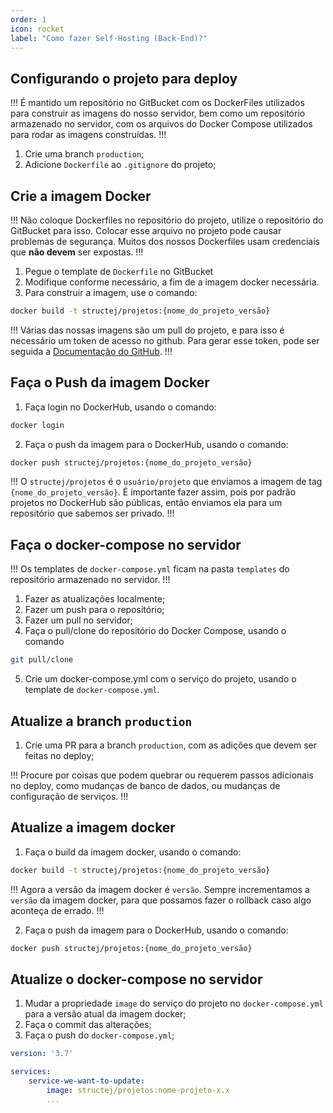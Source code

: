 ```yaml
---
order: 1
icon: rocket
label: "Como fazer Self-Hosting (Back-End)?"
---
```


<!-- Ultima atualização: 22/09/2023 -->
<!-- Autor(es): Artur Padovesi e Pedro Augusto Ramalho Duarte -->

## Configurando o projeto para deploy

!!!
É mantido um repositório no GitBucket com os DockerFiles utilizados para construir as imagens do nosso servidor, bem como um repositório armazenado no servidor, com os arquivos do Docker Compose utilizados para rodar as imagens construídas.
!!!

1. Crie uma branch `production`;
2. Adicione `Dockerfile` ao `.gitignore` do projeto;

## Crie a imagem Docker

!!!
Não coloque Dockerfiles no repositório do projeto, utilize o repositório do GitBucket para isso. Colocar esse arquivo no projeto pode causar problemas de segurança. Muitos dos nossos Dockerfiles usam credenciais que **não devem** ser expostas.
!!!

1. Pegue o template de `Dockerfile` no GitBucket
2. Modifique conforme necessário, a fim de a imagem docker necessária.
3. Para construir a imagem, use o comando:

```bash Terminal
docker build -t structej/projetos:{nome_do_projeto_versão}
```

!!!
Várias das nossas imagens são um pull do projeto, e para isso é necessário um token de acesso no github. Para gerar esse token, pode ser seguida a [Documentação do GitHub](https://docs.github.com/pt/authentication/keeping-your-account-and-data-secure/creating-a-personal-access-token#creating-a-personal-access-token-classic).
!!!


## Faça o Push da imagem Docker

1. Faça login no DockerHub, usando o comando:

```bash Terminal
docker login
```

2. Faça o push da imagem para o DockerHub, usando o comando:

```bash Terminal
docker push structej/projetos:{nome_do_projeto_versão}
```

!!!
O `structej/projetos` é o `usuário/projeto` que enviamos a imagem de tag `{nome_do_projeto_versão}`. É importante fazer assim, pois por padrão projetos no DockerHub são públicas, então enviamos ela para um repositório que sabemos ser privado.
!!!

## Faça o docker-compose no servidor

!!!
Os templates de `docker-compose.yml` ficam na pasta `templates` do repositório armazenado no servidor.
!!!

1. Fazer as atualizações localmente;
2. Fazer um push para o repositório;
3. Fazer um pull no servidor;
4. Faça o pull/clone do repositório do Docker Compose, usando o comando 

```bash Terminal
git pull/clone
```

5. Crie um docker-compose.yml com o serviço do projeto, usando o template de `docker-compose.yml`.

## Atualize a branch `production`

1. Crie uma PR para a branch `production`, com as adições que devem ser feitas no deploy;

!!!
Procure por coisas que podem quebrar ou requerem passos adicionais no deploy, como mudanças de banco de dados, ou mudanças de configuração de serviços.
!!!

## Atualize a imagem docker

1. Faça o build da imagem docker, usando o comando:

```bash Terminal
docker build -t structej/projetos:{nome_do_projeto_versão}
```

!!!
Agora a versão da imagem docker é `versão`. Sempre incrementamos a `versão` da imagem docker, para que possamos fazer o rollback caso algo aconteça de errado.
!!!

2. Faça o push da imagem para o DockerHub, usando o comando:

```bash Terminal
docker push structej/projetos:{nome_do_projeto_versão}
```

## Atualize o docker-compose no servidor

1. Mudar a propriedade `image` do serviço do projeto no `docker-compose.yml` para a versão atual da imagem docker;
2. Faça o commit das alterações;
3. Faça o push do `docker-compose.yml`;

```yml Exemplo
version: '3.7'

services:
    service-we-want-to-update:
        image: structej/projetos:nome-projeto-x.x
        ...
```